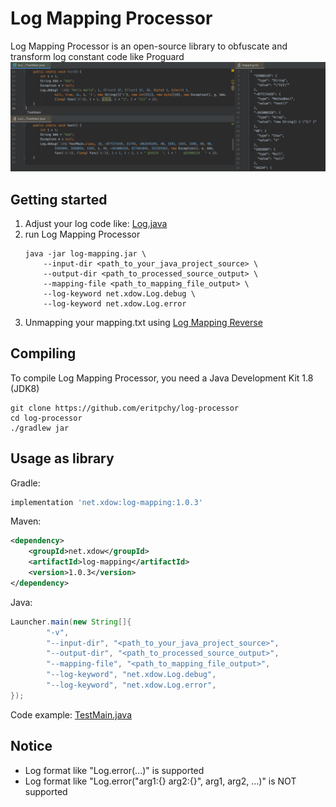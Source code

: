 # Log Mapping Processor
Log Mapping Processor is an open-source library to obfuscate and transform log constant code like Proguard
![sample](files/sample.png)

## Getting started
1. Adjust your log code like: [Log.java](https://github.com/eritpchy/log-processer/blob/master/src/test/java/net/xdow/logmapping/test/Log.java)
2. run Log Mapping Processor
    ```shell script
    java -jar log-mapping.jar \
        --input-dir <path_to_your_java_project_source> \
        --output-dir <path_to_processed_source_output> \
        --mapping-file <path_to_mapping_file_output> \
        --log-keyword net.xdow.Log.debug \
        --log-keyword net.xdow.Log.error
    ```
3. Unmapping your mapping.txt using [Log Mapping Reverse](https://github.com/eritpchy/log-mapping-reverse)

## Compiling
To compile Log Mapping Processor, you need a Java Development Kit 1.8 (JDK8)
```shell script
git clone https://github.com/eritpchy/log-processor
cd log-processor
./gradlew jar
```

## Usage as library
Gradle:
```gradle
implementation 'net.xdow:log-mapping:1.0.3'
```

Maven:
```xml
<dependency>
    <groupId>net.xdow</groupId>
    <artifactId>log-mapping</artifactId>
    <version>1.0.3</version>
</dependency>
```

Java:
```java
Launcher.main(new String[]{
        "-v",
        "--input-dir", "<path_to_your_java_project_source>",
        "--output-dir", "<path_to_processed_source_output>",
        "--mapping-file", "<path_to_mapping_file_output>",
        "--log-keyword", "net.xdow.Log.debug",
        "--log-keyword", "net.xdow.Log.error",
});
```
Code example: [TestMain.java](https://github.com/eritpchy/log-processer/blob/master/src/test/java/net/xdow/logmapping/test/TestMain.java)

## Notice
- Log format like "Log.error(...)" is supported
- Log format like "Log.error("arg1:{} arg2:{}", arg1, arg2, ...)" is NOT supported